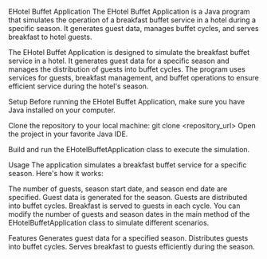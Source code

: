 EHotel Buffet Application
The EHotel Buffet Application is a Java program that simulates the operation of a breakfast buffet service in a hotel during a specific season. It generates guest data, manages buffet cycles, and serves breakfast to hotel guests.

The EHotel Buffet Application is designed to simulate the breakfast buffet service in a hotel. It generates guest data for a specific season and manages the distribution of guests into buffet cycles. 
The program uses services for guests, breakfast management, and buffet operations to ensure efficient service during the hotel's season.

Setup
Before running the EHotel Buffet Application, make sure you have Java installed on your computer.

Clone the repository to your local machine:
git clone <repository_url>
Open the project in your favorite Java IDE.

Build and run the EHotelBuffetApplication class to execute the simulation.

Usage
The application simulates a breakfast buffet service for a specific season. Here's how it works:

The number of guests, season start date, and season end date are specified.
Guest data is generated for the season.
Guests are distributed into buffet cycles.
Breakfast is served to guests in each cycle.
You can modify the number of guests and season dates in the main method of the EHotelBuffetApplication class to simulate different scenarios.

Features
Generates guest data for a specified season.
Distributes guests into buffet cycles.
Serves breakfast to guests efficiently during the season.
